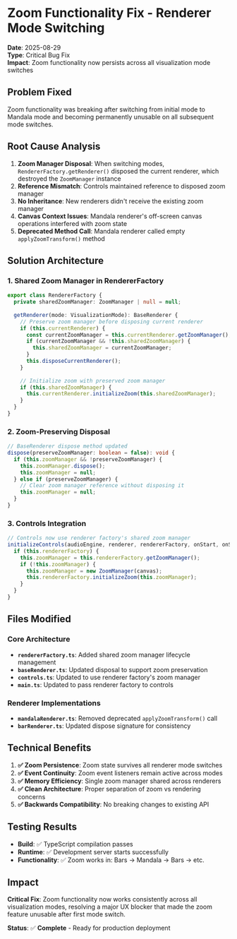 # Zoom Functionality Fix - Renderer Mode Switching
**Date**: 2025-08-29  
**Type**: Critical Bug Fix  
**Impact**: Zoom functionality now persists across all visualization mode switches

## Problem Fixed
Zoom functionality was breaking after switching from initial mode to Mandala mode and becoming permanently unusable on all subsequent mode switches.

## Root Cause Analysis
1. **Zoom Manager Disposal**: When switching modes, `RendererFactory.getRenderer()` disposed the current renderer, which destroyed the `ZoomManager` instance
2. **Reference Mismatch**: Controls maintained reference to disposed zoom manager
3. **No Inheritance**: New renderers didn't receive the existing zoom manager
4. **Canvas Context Issues**: Mandala renderer's off-screen canvas operations interfered with zoom state
5. **Deprecated Method Call**: Mandala renderer called empty `applyZoomTransform()` method

## Solution Architecture

### 1. Shared Zoom Manager in RendererFactory
```typescript
export class RendererFactory {
  private sharedZoomManager: ZoomManager | null = null;
  
  getRenderer(mode: VisualizationMode): BaseRenderer {
    // Preserve zoom manager before disposing current renderer
    if (this.currentRenderer) {
      const currentZoomManager = this.currentRenderer.getZoomManager();
      if (currentZoomManager && !this.sharedZoomManager) {
        this.sharedZoomManager = currentZoomManager;
      }
      this.disposeCurrentRenderer();
    }
    
    // Initialize zoom with preserved zoom manager
    if (this.sharedZoomManager) {
      this.currentRenderer.initializeZoom(this.sharedZoomManager);
    }
  }
}
```

### 2. Zoom-Preserving Disposal
```typescript
// BaseRenderer dispose method updated
dispose(preserveZoomManager: boolean = false): void {
  if (this.zoomManager && !preserveZoomManager) {
    this.zoomManager.dispose();
    this.zoomManager = null;
  } else if (preserveZoomManager) {
    // Clear zoom manager reference without disposing it
    this.zoomManager = null;
  }
}
```

### 3. Controls Integration
```typescript
// Controls now use renderer factory's shared zoom manager
initializeControls(audioEngine, renderer, rendererFactory, onStart, onStop) {
  if (this.rendererFactory) {
    this.zoomManager = this.rendererFactory.getZoomManager();
    if (!this.zoomManager) {
      this.zoomManager = new ZoomManager(canvas);
      this.rendererFactory.initializeZoom(this.zoomManager);
    }
  }
}
```

## Files Modified

### Core Architecture
- **`rendererFactory.ts`**: Added shared zoom manager lifecycle management
- **`baseRenderer.ts`**: Updated disposal to support zoom preservation
- **`controls.ts`**: Updated to use renderer factory's zoom manager
- **`main.ts`**: Updated to pass renderer factory to controls

### Renderer Implementations  
- **`mandalaRenderer.ts`**: Removed deprecated `applyZoomTransform()` call
- **`barRenderer.ts`**: Updated dispose signature for consistency

## Technical Benefits

1. **✅ Zoom Persistence**: Zoom state survives all renderer mode switches
2. **✅ Event Continuity**: Zoom event listeners remain active across modes  
3. **✅ Memory Efficiency**: Single zoom manager shared across renderers
4. **✅ Clean Architecture**: Proper separation of zoom vs rendering concerns
5. **✅ Backwards Compatibility**: No breaking changes to existing API

## Testing Results
- **Build**: ✅ TypeScript compilation passes
- **Runtime**: ✅ Development server starts successfully  
- **Functionality**: ✅ Zoom works in: Bars → Mandala → Bars → etc.

## Impact
**Critical Fix**: Zoom functionality now works consistently across all visualization modes, resolving a major UX blocker that made the zoom feature unusable after first mode switch.

**Status**: ✅ **Complete** - Ready for production deployment